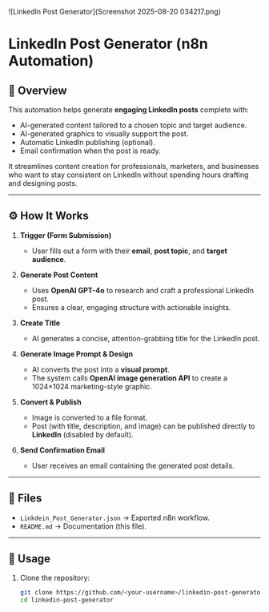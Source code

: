![LinkedIn Post Generator](Screenshot 2025-08-20 034217.png)

# LinkedIn Post Generator (n8n Automation)

## 📌 Overview
This automation helps generate **engaging LinkedIn posts** complete with:
- AI-generated content tailored to a chosen topic and target audience.  
- AI-generated graphics to visually support the post.  
- Automatic LinkedIn publishing (optional).  
- Email confirmation when the post is ready.  

It streamlines content creation for professionals, marketers, and businesses who want to stay consistent on LinkedIn without spending hours drafting and designing posts.

---

## ⚙️ How It Works
1. **Trigger (Form Submission)**  
   - User fills out a form with their **email**, **post topic**, and **target audience**.

2. **Generate Post Content**  
   - Uses **OpenAI GPT-4o** to research and craft a professional LinkedIn post.  
   - Ensures a clear, engaging structure with actionable insights.  

3. **Create Title**  
   - AI generates a concise, attention-grabbing title for the LinkedIn post.

4. **Generate Image Prompt & Design**  
   - AI converts the post into a **visual prompt**.  
   - The system calls **OpenAI image generation API** to create a 1024×1024 marketing-style graphic.  

5. **Convert & Publish**  
   - Image is converted to a file format.  
   - Post (with title, description, and image) can be published directly to **LinkedIn** (disabled by default).  

6. **Send Confirmation Email**  
   - User receives an email containing the generated post details.

---

## 📂 Files
- `Linkdein_Post_Generator.json` → Exported n8n workflow.  
- `README.md` → Documentation (this file).  

---

## 🚀 Usage
1. Clone the repository:
   ```bash
   git clone https://github.com/<your-username>/linkedin-post-generator.git
   cd linkedin-post-generator
